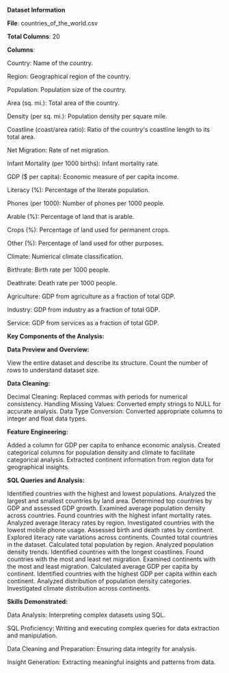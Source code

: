

**Dataset Information**  

**File**: countries_of_the_world.csv

**Total Columns**: 20

**Columns**:

Country: Name of the country.

Region: Geographical region of the country.

Population: Population size of the country.

Area (sq. mi.): Total area of the country.

Density (per sq. mi.): Population density per square mile.

Coastline (coast/area ratio): Ratio of the country's coastline length to its total area.

Net Migration: Rate of net migration.

Infant Mortality (per 1000 births): Infant mortality rate.

GDP ($ per capita): Economic measure of per capita income.

Literacy (%): Percentage of the literate population.

Phones (per 1000): Number of phones per 1000 people.

Arable (%): Percentage of land that is arable.

Crops (%): Percentage of land used for permanent crops.

Other (%): Percentage of land used for other purposes.

Climate: Numerical climate classification.

Birthrate: Birth rate per 1000 people.

Deathrate: Death rate per 1000 people.

Agriculture: GDP from agriculture as a fraction of total GDP.

Industry: GDP from industry as a fraction of total GDP.

Service: GDP from services as a fraction of total GDP.


**Key Components of the Analysis:**

**Data Preview and Overview:**

View the entire dataset and describe its structure.
Count the number of rows to understand dataset size.

**Data Cleaning:**

Decimal Cleaning: Replaced commas with periods for numerical consistency.
Handling Missing Values: Converted empty strings to NULL for accurate analysis.
Data Type Conversion: Converted appropriate columns to integer and float data types.

**Feature Engineering:**

Added a column for GDP per capita to enhance economic analysis.
Created categorical columns for population density and climate to facilitate categorical analysis.
Extracted continent information from region data for geographical insights.

**SQL Queries and Analysis:**

Identified countries with the highest and lowest populations.
Analyzed the largest and smallest countries by land area.
Determined top countries by GDP and assessed GDP growth.
Examined average population density across countries.
Found countries with the highest infant mortality rates.
Analyzed average literacy rates by region.
Investigated countries with the lowest mobile phone usage.
Assessed birth and death rates by continent.
Explored literacy rate variations across continents.
Counted total countries in the dataset.
Calculated total population by region.
Analyzed population density trends.
Identified countries with the longest coastlines.
Found countries with the most and least net migration.
Examined continents with the most and least migration.
Calculated average GDP per capita by continent.
Identified countries with the highest GDP per capita within each continent.
Analyzed distribution of population density categories.
Investigated climate distribution across continents.

**Skills Demonstrated:**

Data Analysis: Interpreting complex datasets using SQL.

SQL Proficiency: Writing and executing complex queries for data extraction and manipulation.

Data Cleaning and Preparation: Ensuring data integrity for analysis.

Insight Generation: Extracting meaningful insights and patterns from data.
